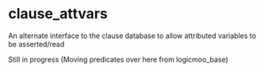 # clause_attvars
An alternate interface to the clause database to allow attributed variables to be asserted/read


Still in progress (Moving predicates over here from logicmoo_base)
